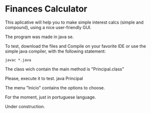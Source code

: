 Finances Calculator
=======

This aplicative will help you to make simple interest calcs (simple and compound), using a nice user-friendly GUI. 

The program was made in java se.

To test, download the files and Compile on your favorite IDE or use the simple java compiler, with the following statement:

	javac *.java 

The class wich contain the main method is "Principal.class"

Please, execute it to test. 
	java Principal 


The menu "Inicio" contains the options to choose.

For the moment, just in portuguese language. 

Under construction.